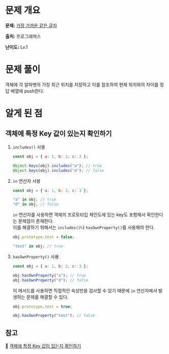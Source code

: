# 문제 개요

**문제:** [가장 가까운 같은 글자](https://school.programmers.co.kr/learn/courses/30/lessons/142086)

**출처:** 프로그래머스

**난이도:** Lv.1

# 문제 풀이

객체에 각 알파벳의 가장 최근 위치를 저장하고 이를 참조하여 현재 위치와의 차이를 정답 배열에 push한다.

# 알게 된 점

## 객체에 특정 Key 값이 있는지 확인하기

1. `includes()` 사용

   ```jsx
   const obj = { a: 1, b: 2, c: 3 };

   Object.keys(obj).includes("a"); // true
   Object.keys(obj).includes("d"); // false
   ```

2. `in` 연산자 사용

   ```jsx
   const obj = { a: 1, b: 2, c: 3 };

   "a" in obj; // true
   "d" in obj; // false
   ```

   `in` 연산자를 사용하면 객체의 프로토타입 체인도에 있는 key도 포함해서 확인한다는 문제점이 존재한다.  
   이를 해결하기 위해서는 `includes()`나 `hasOwnProperty()`를 사용해야 한다.

   ```jsx
   obj.prototype.test = false;

   "test" in obj; // true
   ```

3. `hasOwnProperty()` 사용

   ```jsx
   const obj = { a: 1, b: 2, c: 3 };

   obj.hasOwnProperty("a"); // true
   obj.hasOwnProperty("d"); // false
   ```

   이 메서드를 사용하면 직접적인 속성만을 검사할 수 있기 때문에 `in` 연산자에서 발생하는 문제를 해결할 수 있다.

   ```jsx
   obj.prototype.test = true;

   obj.hasOwnProperty("test"); // false
   ```

## 참고

🔗 [객체에 특정 Key 값이 있는지 확인하기](https://gurtn.tistory.com/200)
